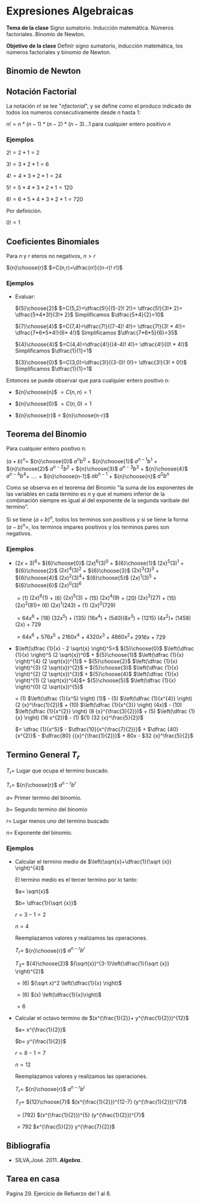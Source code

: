 # Expresiones Algebraicas

**Tema de la clase** Signo sumatorio. Inducción matemática. Números factoriales. Binomio de Newton.

**Objetivo de la clase**  Definir signo sumatorio, inducción matemática, los números factoriales y  binomio de Newton. 

## Binomio de Newton 

## Notación Factorial 

La notación $n!$ se lee "$n factorial$", y se define como el produco indicado de todos los numeros consecutivamente desde $n$ hasta $1$:

$n!=n*(n-1)*(n-2)*(n-3)...1$ para cualquier entero positivo $n$

### Ejemplos 

$2!=2*1=2$

$3!=3*2*1=6$

$4!=4*3*2*1=24$

$5!=5*4*3*2*1=120$

$6!=6*5*4*3*2*1=720$

Por definición.

$0!=1$

## Coeficientes Binomiales

Para $n$ y $r$ eteros no negativos, $n>r$ 

${n}\choose{r}$ $=C(n,r)=\dfrac{n!}{(n-r)! r!}$ 

### Ejemplos

- Evaluar: 

    ${5}\choose{2}$ $=C(5,2)=\dfrac{5!}{(5-2)! 2!}= \dfrac{5!}{3!* 2}= \dfrac{5*4*3!}{3!* 2}$ Simplificamos $\dfrac{5*4}{2}=10$

    ${7}\choose{4}$ $=C(7,4)=\dfrac{7!}{(7-4)! 4!}= \dfrac{7!}{3! * 4!}= \dfrac{7*6*5*4!}{6* 4!}$ Simplificamos $\dfrac{7*6*5}{6}=35$

    ${4}\choose{4}$ $=C(4,4)=\dfrac{4!}{(4-4)! 4!}= \dfrac{4!}{0! * 4!}$ Simplificamos $\dfrac{1}{1}=1$

    ${3}\choose{0}$ $=C(3,0)=\dfrac{3!}{(3-0)! 0!}= \dfrac{3!}{3! * 0!}$ Simplificamos $\dfrac{1}{1}=1$

Entonces se puede observar que para cualquier entero positivo n:

- ${n}\choose{n}$ $=C(n,n)=1$

- ${n}\choose{0}$ $=C(n,0)=1$

- ${n}\choose{r}$ $=$ ${n}\choose{n-r}$

## Teorema del Binomio
Para cualquier entero positivo n:
 
$(a + b)^n=$ ${n}\choose{0}$ $a^n b^0$ + ${n}\choose{1}$ $a^{n-1}  b^{1}$ + ${n}\choose{2}$ $a^{n-2}  b^{2}$ + ${n}\choose{3}$ $a^{n-3}  b^{3}$ + ${n}\choose{4}$ $a^{n-4}  b^{4}$+ .... + ${n}\choose{n-1}$ $ab^{n-1}$ + ${n}\choose{n}$ $a^{0}  b^{n}$


Como se observa en el teorema del Binomio "la suma de los exponentes de las variables en cada termino es $n$ y que el numero inferior de la combinación siempre es igual al del exponente de la segunda varibale del termino".

Si se tiene $(a + b)^n$, todos los terminos son positivos y si se tiene la forma $(a - b)^n=$, los terminos impares positivos y los terminos pares son negativos.


### Ejemplos

- $(2x + 3)^6=$ ${6}\choose{0}$ $(2x)^6 (3)^0$ + ${6}\choose{1}$ $(2x)^{5} (3)^{1}$ + ${6}\choose{2}$ $(2x)^{4}  (3)^{2}$ + ${6}\choose{3}$ $(2x)^{3}  (3)^{3}$ + ${6}\choose{4}$ $(2x)^{2}  (3)^{4}$+ ${6}\choose{5}$ $(2x)^{1} (3)^{5}$ + ${6}\choose{6}$ $(2x)^{0}  (3)^{6}$


    $= (1)$ $(2x)^6 (1)$ + $(6)$ $(2x)^{5} (3)$ + $(15)$ $(2x)^{4} (9)$ + $(20)$ $(2x)^{3}  (27)$ + $(15)$ $(2x)^{2}  (81)$+ $(6)$ $(2x)^{1} (243)$ + $(1)$ $(2x)^{0}  (729)$

    $=  64x^6$ + $(18)$ $(32x^{5})$ + $(135)$ $(16x^{4})$ + $(540) (8x^{3})$ + $(1215)$ $(4x^{2})$+ $(1458)$ $(2x)$ + $729$

    $= 64x^6$ + $576 x^{5}$ + $2160 x^{4}$ + $4320 x^{3}$ + $4860 x^{2}$+ $2916x$ + $729$

- $\left(\dfrac {1}{x} - 2 \sqrt{x} \right)^5=$ ${5}\choose{0}$ $\left(\dfrac {1}{x} \right)^5 (2 \sqrt{x})^0$ + ${5}\choose{1}$ $\left(\dfrac {1}{x} \right)^{4} (2 \sqrt{x})^{1}$ + ${5}\choose{2}$ $\left(\dfrac {1}{x} \right)^{3}  (2 \sqrt{x})^{2}$ + ${5}\choose{3}$ $\left(\dfrac {1}{x} \right)^{2}  (2 \sqrt{x})^{3}$ + ${5}\choose{4}$ $\left(\dfrac {1}{x} \right)^{1}  (2 \sqrt{x})^{4}$+ ${5}\choose{5}$ $\left(\dfrac {1}{x} \right)^{0}  (2 \sqrt{x})^{5}$

    $=$ $(1)$ $\left(\dfrac {1}{x^5} \right) (1)$ - $(5)$ $\left(\dfrac {1}{x^{4}} \right) (2 {x}^\frac{1}{2})$ + $(10)$ $\left(\dfrac {1}{x^{3}} \right) (4x)$ - $(10)$ $\left(\dfrac {1}{x^{2}} \right)  (8  {x}^{\frac{3}{2}})$ + $(5)$ $\left(\dfrac {1}{x} \right)  (16 x^{2})$ - $(1)$ $(1) (32 {x}^\frac{5}{2})$

    $= \dfrac {1}{x^5}$ - $\dfrac{10}{x^{\frac{7}{2}}}$ + $\dfrac {40}{x^{2}}$ - $\dfrac{80} {{x}^{\frac{1}{2}}}$ + $80x$ - $32 {x}^\frac{5}{2}$

## Termino General $T_r$

$T_r=$ Lugar que ocupa el termino buscado. 

$T_r=$ ${n}\choose{r}$ $a^{n-r} b^{r}$

$a=$ Primer termno del binomio.

$b=$ Segundo termino del binomio

$r=$ Lugar menos uno del termino buscado

$n=$ Exponente del binomio.


### Ejemplos 

- Calcular el termino medio de $\left(\sqrt{x}+\dfrac{1}{\sqrt {x}} \right)^{4}$

    El termino medio es el tercer termino por lo tanto: 

    $a= \sqrt{x}$

    $b= \dfrac{1}{\sqrt {x}}$

    $r=3-1=2$

    $n=4$

    Reemplazamos valores y realizamos las operaciones.

    $T_r=$ ${n}\choose{r}$ $a^{n-r} b^{r}$


    $T_3=$ ${4}\choose{2}$ $(\sqrt{x})^{3-1}\left(\dfrac{1}{\sqrt {x}} \right)^{2}$


    $= (6)$ $(\sqrt x)^2 \left(\dfrac{1}{x} \right)$


    $= (6)$ $(x) \left(\dfrac{1}{x}\right)$

    $= 6$

- Calcular el octavo termino de  $(x^{\frac{1}{2}}+ y^{\frac{1}{2}})^{12}$

    $a= x^{\frac{1}{2}}$

    $b= y^{\frac{1}{2}}$

    $r=8-1=7$

    $n=12$

    Reemplazamos valores y realizamos las operaciones.

    $T_r=$ ${n}\choose{r}$ $a^{n-r} b^{r}$


    $T_7=$ ${12}\choose{7}$ $(x^{\frac{1}{2}})^{12-7} (y^{\frac{1}{2}})^{7}$


    $= (792)$ $(x^{\frac{1}{2}})^{5} (y^{\frac{1}{2}})^{7}$

    $= 792$ $x^{\frac{5}{2}} y^{\frac{7}{2}}$


## Bibliografía

- SILVA,José. 2011. ***Algebra***.

## Tarea en casa

Pagina 29. Ejercicio de Refuerzo  del  1 al 8.







































